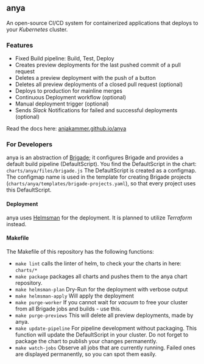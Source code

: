 ## anya

An open-source CI/CD system for containerized applications that deploys to your _Kubernetes_ cluster.

### Features
- Fixed Build pipeline: Build, Test, Deploy
- Creates preview deployments for the last pushed commit of a pull request
- Deletes a preview deployment with the push of a button
- Deletes all preview deployments of a closed pull request (optional)
- Deploys to production for mainline merges
- Continuous Deployment workflow (optional)
- Manual deployment trigger (optional)
- Sends _Slack_ Notifications for failed and successful deployments (optional)

Read the docs here: [anjakammer.github.io/anya](https://anjakammer.github.io/anya/)

### For Developers
anya is an abstraction of [Brigade](https://github.com/Azure/brigade); it configures Brigade and provides a default build pipeline (DefaultScript). You find the DefaultScript in the chart: `charts/anya/files/brigade.js`
The DefaultScript is created as a configmap. The configmap name is used in the template for creating Brigade projects (`charts/anya/templates/brigade-projects.yaml`), so that every project uses this DefaultScript.

#### Deployment
anya uses [Helmsman](https://github.com/Praqma/helmsman) for the deployment. It is planned to utilize _Terraform_ instead.

#### Makefile
The Makefile of this repository has the following functions:
- `make lint` calls the linter of helm, to check your the charts in here: `charts/*`
- `make package` packages all charts and pushes them to the anya chart repository.
- `make helmsman-plan` Dry-Run for the deployment with verbose output
- `make helmsman-apply` Will apply the deployment
- `make purge-worker` If you cannot wait for _vacuum_ to free your cluster from all Brigade jobs and builds - use this.
- `make purge-previews` This will delete all preview deployments, made by anya.
- `make update-pipeline` For pipeline development without packaging. This function will update the DefaultScript in your cluster. Do not forget to package the chart to publish your changes permanently.
- `make watch-jobs` Observe all jobs that are currently running. Failed ones are displayed permanently, so you can spot them easily.
